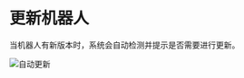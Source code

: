 # 更新机器人

当机器人有新版本时，系统会自动检测并提示是否需要进行更新。
  
![自动更新](https://docimages.blob.core.chinacloudapi.cn/images/Robot/robotautoupdate20211011.png)
